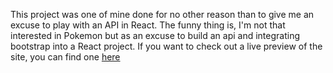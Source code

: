 This project was one of mine done for no other reason than to give me an excuse to play with an API in React. The funny thing is, 
I'm not that interested in Pokemon but as an excuse to build an api and integrating bootstrap into a React project. If you want to check out a live preview of the site, you can find one [here](https://darkphoenixninja92.github.io/Pokedex-React-App)
